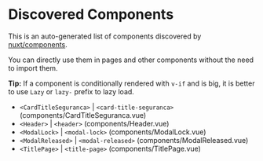 # Discovered Components

This is an auto-generated list of components discovered by [nuxt/components](https://github.com/nuxt/components).

You can directly use them in pages and other components without the need to import them.

**Tip:** If a component is conditionally rendered with `v-if` and is big, it is better to use `Lazy` or `lazy-` prefix to lazy load.

- `<CardTitleSeguranca>` | `<card-title-seguranca>` (components/CardTitleSeguranca.vue)
- `<Header>` | `<header>` (components/Header.vue)
- `<ModalLock>` | `<modal-lock>` (components/ModalLock.vue)
- `<ModalReleased>` | `<modal-released>` (components/ModalReleased.vue)
- `<TitlePage>` | `<title-page>` (components/TitlePage.vue)
